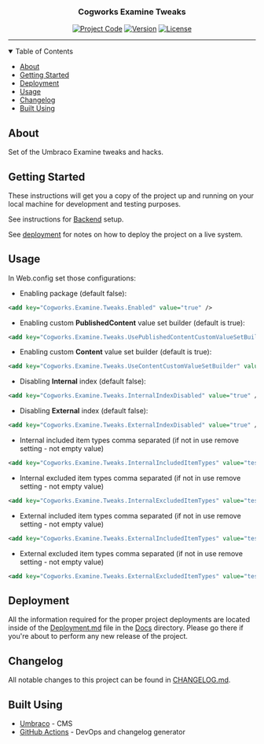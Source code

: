 <!-- <p align="center">
  <a href="" rel="noopener">
  <img width="200px" height="200px" src="Docs/img/logo.jpg" alt="Project logo"></a>
</p> -->

<h3 align="center">Cogworks Examine Tweaks</h3>

<div align="center">

[![Project Code](https://img.shields.io/static/v1?label=&message=Cogworks.Examine.Tweaks&color=lightgray&style=flat-square)]() [![Version](https://img.shields.io/static/v1?label=&message=version&color=informational&style=flat-square)](https://github.com/thecogworks/Cogworks.Examine.Tweaks/releases) [![License](https://img.shields.io/badge/license-MIT-4c9182.svg)](LICENSE.md)

</div>

---

<details open="open">
<summary>Table of Contents</summary>

- [About](#about)
- [Getting Started](#getting_started)
- [Deployment](#deployment)
- [Usage](#usage)
- [Changelog](#changelog)
- [Built Using](#built_using)

</details>

## About <a name = "about"></a>

Set of the Umbraco Examine tweaks and hacks.

## Getting Started <a name = "getting_started"></a>

These instructions will get you a copy of the project up and running on your local machine for development and testing purposes.

See instructions for [Backend](Source/README.md) setup.

See [deployment](#deployment) for notes on how to deploy the project on a live system.

## Usage <a name="usage"></a>

In Web.config set those configurations:

- Enabling package (default false):


```xml
<add key="Cogworks.Examine.Tweaks.Enabled" value="true" />
```

- Enabling custom **PublishedContent** value set builder (default is true):


```xml
<add key="Cogworks.Examine.Tweaks.UsePublishedContentCustomValueSetBuilder" value="true" />
```

- Enabling custom **Content** value set builder (default is true):


```xml
<add key="Cogworks.Examine.Tweaks.UseContentCustomValueSetBuilder" value="true" />
```

- Disabling **Internal** index (default false):


```xml
<add key="Cogworks.Examine.Tweaks.InternalIndexDisabled" value="true" />
```

- Disabling **External** index (default false):


```xml
<add key="Cogworks.Examine.Tweaks.ExternalIndexDisabled" value="true" />
```

- Internal included item types comma separated (if not in use remove setting - not empty value)


```xml
<add key="Cogworks.Examine.Tweaks.InternalIncludedItemTypes" value="testPage,anotherTestPage" />
```

- Internal excluded item types comma separated (if not in use remove setting - not empty value)


```xml
<add key="Cogworks.Examine.Tweaks.InternalExcludedItemTypes" value="testPage,anotherTestPage" />
```

- External included item types comma separated (if not in use remove setting - not empty value)


```xml
<add key="Cogworks.Examine.Tweaks.ExternalIncludedItemTypes" value="testPage,anotherTestPage" />
```

- External excluded item types comma separated (if not in use remove setting - not empty value)


```xml
<add key="Cogworks.Examine.Tweaks.ExternalExcludedItemTypes" value="testPage,anotherTestPage" />
```

## Deployment <a name = "deployment"></a>

All the information required for the proper project deployments are located inside of the [Deployment.md](Docs/Deployment.md) file in the [Docs](Docs/) directory. Please go there if you're about to perform any new release of the project.

## Changelog <a name = "changelog"></a>

All notable changes to this project can be found in [CHANGELOG.md](CHANGELOG.md).

## Built Using <a name = "built_using"></a>

- [Umbraco](https://umbraco.com/) - CMS
- [GitHub Actions](https://docs.github.com/en/free-pro-team@latest/actions) - DevOps and changelog generator

